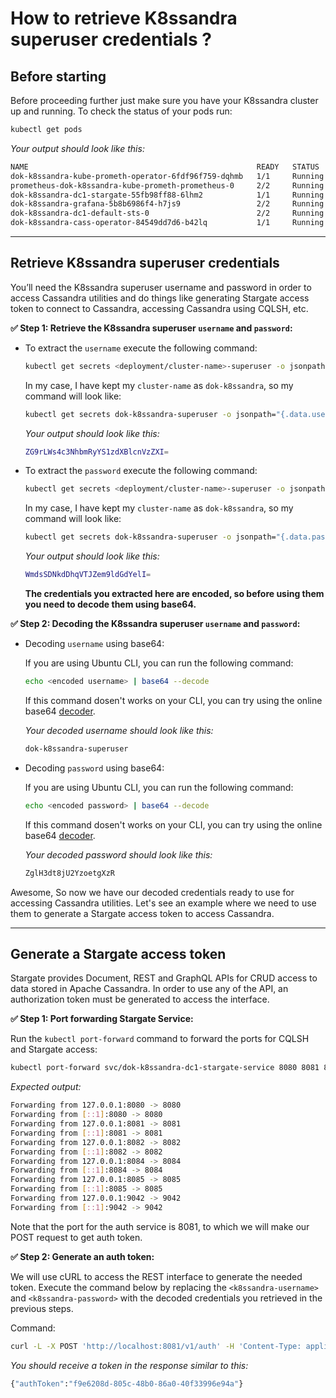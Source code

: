 # How to retrieve K8ssandra superuser credentials ?

## Before starting 

Before proceeding further just make sure you have your K8ssandra cluster up and running. To check the status of your pods run: 

```sh
kubectl get pods
```

*Your output should look like this:*
```sh
NAME                                                   READY   STATUS    RESTARTS   AGE
dok-k8ssandra-kube-prometh-operator-6fdf96f759-dqhmb   1/1     Running   0          9h
prometheus-dok-k8ssandra-kube-prometh-prometheus-0     2/2     Running   0          9h
dok-k8ssandra-dc1-stargate-55fb98ff88-6lhm2            1/1     Running   14         9h
dok-k8ssandra-grafana-5b8b6986f4-h7js9                 2/2     Running   0          9h
dok-k8ssandra-dc1-default-sts-0                        2/2     Running   0          39m
dok-k8ssandra-cass-operator-84549dd7d6-b42lq           1/1     Running   9          9h
```

---

## Retrieve K8ssandra superuser credentials

You’ll need the K8ssandra superuser username and password in order to access Cassandra utilities and do things like generating Stargate access token to connect to Cassandra, accessing Cassandra using CQLSH, etc. 


**:white_check_mark: Step 1: Retrieve the K8ssandra superuser `username` and `password`:**

  - To extract the `username` execute the following command:

    ```sh
    kubectl get secrets <deployment/cluster-name>-superuser -o jsonpath="{.data.username}"
    ```

    In my case, I have kept my `cluster-name` as `dok-k8ssandra`, so my command will look like:

    ```sh
    kubectl get secrets dok-k8ssandra-superuser -o jsonpath="{.data.username}"
    ```

    *Your output should look like this:*
    ```sh
    ZG9rLWs4c3NhbmRyYS1zdXBlcnVzZXI=
    ```

  - To extract the `password` execute the following command:

    ```sh
    kubectl get secrets <deployment/cluster-name>-superuser -o jsonpath="{.data.password}"
    ```

    In my case, I have kept my `cluster-name` as `dok-k8ssandra`, so my command will look like:

    ```sh
    kubectl get secrets dok-k8ssandra-superuser -o jsonpath="{.data.password}"
    ```

    *Your output should look like this:*
    ```sh
    WmdsSDNkdDhqVTJZem9ldGdYelI=
    ```
   
       **The credentials you extracted here are encoded, so before using them you need to decode them using base64.**  
       
    
**:white_check_mark: Step 2: Decoding the K8ssandra superuser `username` and `password`:**

  - Decoding `username` using base64:
    
    If you are using Ubuntu CLI, you can run the following command:
    
    ```sh
    echo <encoded username> | base64 --decode
    ```
    
    If this command dosen't works on your CLI, you can try using the online base64 [decoder](https://www.base64decode.org/).
    
    *Your decoded username should look like this:*
    ```sh
    dok-k8ssandra-superuser
    ```

  - Decoding `password` using base64:
    
    If you are using Ubuntu CLI, you can run the following command:
    
    ```sh
    echo <encoded password> | base64 --decode
    ```
    
    If this command dosen't works on your CLI, you can try using the online base64 [decoder](https://www.base64decode.org/).
    
    *Your decoded password should look like this:*
    ```sh
    ZglH3dt8jU2YzoetgXzR
    ```
    
Awesome, So now we have our decoded credentials ready to use for accessing Cassandra utilities. Let's see an example where we need to use them to generate a Stargate access token to access Cassandra.

---

## Generate a Stargate access token


Stargate provides Document, REST and GraphQL APIs for CRUD access to data stored in Apache Cassandra. In order to use any of the API, an authorization token must be generated to access the interface.

**:white_check_mark: Step 1: Port forwarding Stargate Service:**

Run the `kubectl port-forward` command to forward the ports for CQLSH and Stargate access:
```sh
kubectl port-forward svc/dok-k8ssandra-dc1-stargate-service 8080 8081 8082 8084 8085 9042 
```

*Expected output:*
```sh
Forwarding from 127.0.0.1:8080 -> 8080
Forwarding from [::1]:8080 -> 8080
Forwarding from 127.0.0.1:8081 -> 8081
Forwarding from [::1]:8081 -> 8081
Forwarding from 127.0.0.1:8082 -> 8082
Forwarding from [::1]:8082 -> 8082
Forwarding from 127.0.0.1:8084 -> 8084
Forwarding from [::1]:8084 -> 8084
Forwarding from 127.0.0.1:8085 -> 8085
Forwarding from [::1]:8085 -> 8085
Forwarding from 127.0.0.1:9042 -> 9042
Forwarding from [::1]:9042 -> 9042
```

Note that the port for the auth service is 8081, to which we will make our POST request to get auth token.


**:white_check_mark: Step 2: Generate an auth token:**

We will use cURL to access the REST interface to generate the needed token. Execute the command below by replacing the `<k8ssandra-username>` and `<k8ssandra-password>` with the decoded credentials you retrieved in the previous steps.

Command:

```sh
curl -L -X POST 'http://localhost:8081/v1/auth' -H 'Content-Type: application/json' --data-raw '{"username": "<k8ssandra-username>", "password": "<k8ssandra-password>"}'
```

*You should receive a token in the response similar to this:*

```sh
{"authToken":"f9e6208d-805c-48b0-86a0-40f33996e94a"}
```



